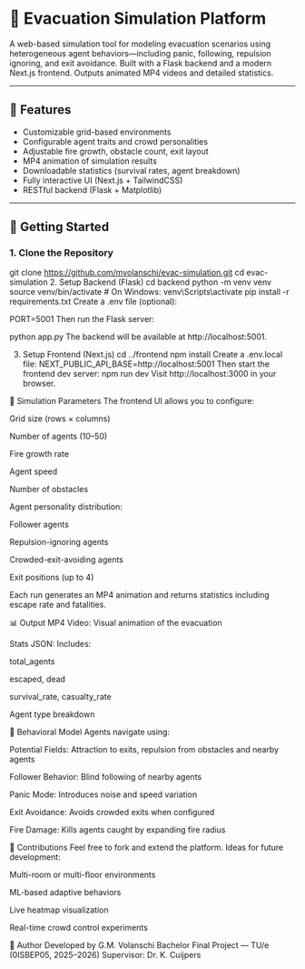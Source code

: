 # 🚨 Evacuation Simulation Platform

A web-based simulation tool for modeling evacuation scenarios using heterogeneous agent behaviors—including panic, following, repulsion ignoring, and exit avoidance. Built with a Flask backend and a modern Next.js frontend. Outputs animated MP4 videos and detailed statistics.

---

## 🔧 Features

- Customizable grid-based environments
- Configurable agent traits and crowd personalities
- Adjustable fire growth, obstacle count, exit layout
- MP4 animation of simulation results
- Downloadable statistics (survival rates, agent breakdown)
- Fully interactive UI (Next.js + TailwindCSS)
- RESTful backend (Flask + Matplotlib)

---

## 🚀 Getting Started

### 1. Clone the Repository

git clone https://github.com/mvolanschi/evac-simulation.git
cd evac-simulation
2. Setup Backend (Flask)
cd backend
python -m venv venv
source venv/bin/activate        # On Windows: venv\Scripts\activate
pip install -r requirements.txt
Create a .env file (optional):


PORT=5001
Then run the Flask server:


python app.py
The backend will be available at http://localhost:5001.

3. Setup Frontend (Next.js)
cd ../frontend
npm install
Create a .env.local file:
NEXT_PUBLIC_API_BASE=http://localhost:5001
Then start the frontend dev server:
npm run dev
Visit http://localhost:3000 in your browser.

🧪 Simulation Parameters
The frontend UI allows you to configure:

Grid size (rows × columns)

Number of agents (10–50)

Fire growth rate

Agent speed

Number of obstacles

Agent personality distribution:

Follower agents

Repulsion-ignoring agents

Crowded-exit-avoiding agents

Exit positions (up to 4)

Each run generates an MP4 animation and returns statistics including escape rate and fatalities.

📊 Output
MP4 Video: Visual animation of the evacuation

Stats JSON: Includes:

total_agents

escaped, dead

survival_rate, casualty_rate

Agent type breakdown

🧠 Behavioral Model
Agents navigate using:

Potential Fields: Attraction to exits, repulsion from obstacles and nearby agents

Follower Behavior: Blind following of nearby agents

Panic Mode: Introduces noise and speed variation

Exit Avoidance: Avoids crowded exits when configured

Fire Damage: Kills agents caught by expanding fire radius

🤝 Contributions
Feel free to fork and extend the platform. Ideas for future development:

Multi-room or multi-floor environments

ML-based adaptive behaviors

Live heatmap visualization

Real-time crowd control experiments


👤 Author
Developed by G.M. Volanschi
Bachelor Final Project — TU/e (0ISBEP05, 2025–2026)
Supervisor: Dr. K. Cuijpers

